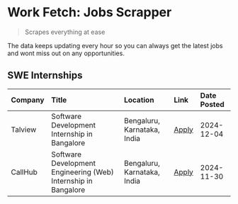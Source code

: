 # Work Fetch: Jobs Scrapper
> Scrapes everything at ease

The data keeps updating every hour so you can always get the latest jobs and wont miss out on any opportunities.

## SWE Internships
<!--START_SECTION:workfetch-->
| Company   | Title                                                          | Location                    | Link                                                                                                                                                                                                                            | Date Posted   |
|:----------|:---------------------------------------------------------------|:----------------------------|:--------------------------------------------------------------------------------------------------------------------------------------------------------------------------------------------------------------------------------|:--------------|
| Talview   | Software Development Internship in Bangalore                   | Bengaluru, Karnataka, India | [Apply](https://in.linkedin.com/jobs/view/software-development-internship-in-bangalore-at-talview-4089000537?position=3&pageNum=0&refId=dBo25CVqAFwwDS9FgPFW3w%3D%3D&trackingId=sqpd8%2BuN23XPOQRY8mnTBg%3D%3D)                 | 2024-12-04    |
| CallHub   | Software Development Engineering (Web) Internship in Bangalore | Bengaluru, Karnataka, India | [Apply](https://in.linkedin.com/jobs/view/software-development-engineering-web-internship-in-bangalore-at-callhub-4088325113?position=2&pageNum=0&refId=dBo25CVqAFwwDS9FgPFW3w%3D%3D&trackingId=YMvp%2FoWY8f4rKqqNFvDkfg%3D%3D) | 2024-11-30    |
<!--END_SECTION:workfetch-->
